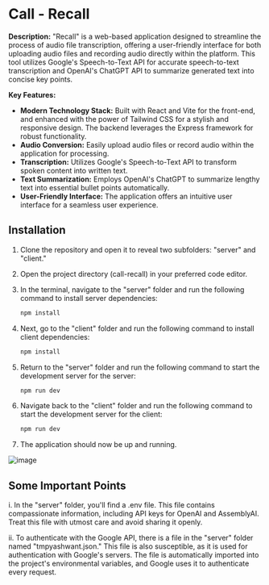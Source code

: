 # Call - Recall

**Description:**
"Recall" is a web-based application designed to streamline the process of audio file transcription, offering a user-friendly interface for both uploading audio files and recording audio directly within the platform. This tool utilizes Google's Speech-to-Text API for accurate speech-to-text transcription and OpenAI's ChatGPT API to summarize generated text into concise key points.

**Key Features:**
- **Modern Technology Stack:** Built with React and Vite for the front-end, and enhanced with the power of Tailwind CSS  for a stylish and responsive design. The backend leverages the Express framework for robust functionality.
- **Audio Conversion:** Easily upload audio files or record audio within the application for processing.
- **Transcription:** Utilizes Google's Speech-to-Text API to transform spoken content into written text.
- **Text Summarization:** Employs OpenAI's ChatGPT to summarize lengthy text into essential bullet points automatically.
- **User-Friendly Interface:** The application offers an intuitive user interface for a seamless user experience.

## Installation

1. Clone the repository and open it to reveal two subfolders: "server" and "client."

2. Open the project directory (call-recall) in your preferred code editor.

3. In the terminal, navigate to the "server" folder and run the following command to install server dependencies:
    ```bash
    npm install
    ```

4. Next, go to the "client" folder and run the following command to install client dependencies:
    ```bash
    npm install
    ```

5. Return to the "server" folder and run the following command to start the development server for the server:
    ```bash
    npm run dev
    ```

6. Navigate back to the "client" folder and run the following command to start the development server for the client:
    ```bash
    npm run dev
    ```

8. The application should now be up and running.

![image](https://github.com/Vanshikaagar21/Call-recall/assets/76590481/ac232019-2488-42d8-9acf-173dbfa1e66a)

## Some Important Points

i. In the "server" folder, you'll find a .env file. This file contains compassionate information, including API keys for OpenAI and AssemblyAI. Treat this file with utmost care and avoid sharing it openly.

ii. To authenticate with the Google API, there is a file in the "server" folder named "tmpyashwant.json." This file is also susceptible, as it is used for authentication with Google's servers. The file is automatically imported into the project's environmental variables, and Google uses it to authenticate every request.

